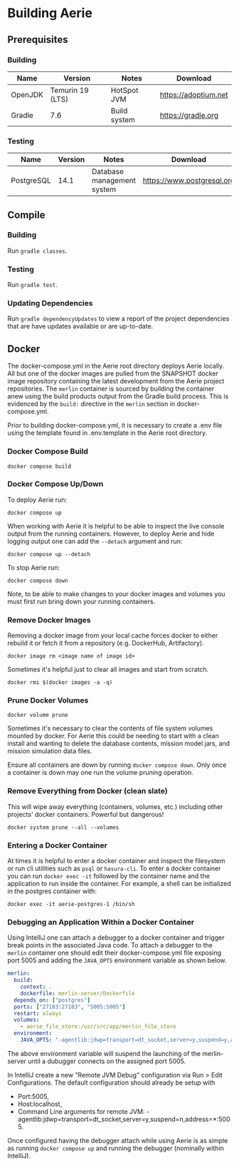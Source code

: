 # Building Aerie

## Prerequisites

### Building

| Name    | Version          | Notes        | Download             |
| ------- | ---------------- | ------------ | -------------------- |
| OpenJDK | Temurin 19 (LTS) | HotSpot JVM  | https://adoptium.net |
| Gradle  | 7.6              | Build system | https://gradle.org   |

### Testing

| Name       | Version | Notes                      | Download                   |
| ---------- | ------- | -------------------------- | -------------------------- |
| PostgreSQL | 14.1    | Database management system | https://www.postgresql.org |

## Compile

### Building

Run `gradle classes`.

### Testing

Run `gradle test`.

### Updating Dependencies

Run `gradle dependencyUpdates` to view a report of the project dependencies that are have updates available or are
up-to-date.

## Docker

The docker-compose.yml in the Aerie root directory deploys Aerie locally. All but one of the docker images are pulled
from the SNAPSHOT docker image repository containing the latest development from the Aerie project repositories.
The `merlin` container is sourced by building the container anew using the build products output from the Gradle build
process. This is evidenced by the `build:` directive in the `merlin`
section in docker-compose.yml.

Prior to building docker-compose.yml, it is necessary to create a .env file using the template found in .env.template in the Aerie root directory.

### Docker Compose Build

`docker compose build`

### Docker Compose Up/Down

To deploy Aerie run:

`docker compose up`

When working with Aerie it is helpful to be able to inspect the live console output from the running containers.
However, to deploy Aerie and hide logging output one can add the `--detach` argument and run:

`docker compose up --detach`

To stop Aerie run:

`docker compose down`

Note, to be able to make changes to your docker images and volumes you must first run bring down your running
containers.

### Remove Docker Images

Removing a docker image from your local cache forces docker to either rebuild it or fetch it from a repository (e.g.
DockerHub, Artifactory).

`docker image rm <image name of image id>`

Sometimes it's helpful just to clear all images and start from scratch.

`docker rmi $(docker images -a -q)`

### Prune Docker Volumes

`docker volume prune`

Sometimes it's necessary to clear the contents of file system volumes mounted by docker. For Aerie this could be needing
to start with a clean install and wanting to delete the database contents, mission model jars, and mission simulation
data files.

Ensure all containers are down by running `docker compose down`. Only once a container is down may one run the volume
pruning operation.

### Remove Everything from Docker (clean slate)

This will wipe away everything (containers, volumes, etc.) including other projects' docker containers. Powerful but
dangerous!

`docker system prune --all --volumes `

### Entering a Docker Container

At times it is helpful to enter a docker container and inspect the filesystem or run cli utilities such as
`psql` or `hasura-cli`. To enter a docker container you can run `docker exec -it` followed by the container name and the
application to run inside the container. For example, a shell can be initialized in the postgres container with:

`docker exec -it aerie-postgres-1 /bin/sh`

### Debugging an Application Within a Docker Container

Using IntelliJ one can attach a debugger to a docker container and trigger break points in the associated Java code. To
attach a debugger to the `merlin` container one should edit their docker-compose.yml file exposing port 5005 and adding
the `JAVA_OPTS` environment variable as shown below.

```yaml
merlin:
  build:
    context: .
    dockerfile: merlin-server/Dockerfile
  depends_on: ["postgres"]
  ports: ["27183:27183", "5005:5005"]
  restart: always
  volumes:
    - aerie_file_store:/usr/src/app/merlin_file_store
  environment:
    JAVA_OPTS: "-agentlib:jdwp=transport=dt_socket,server=y,suspend=y,address=*:5005"
```

The above environment variable will suspend the launching of the merlin-server until a dubugger connects on the assigned
port 5005.

In IntelliJ create a new "Remote JVM Debug" configuration via Run > Edit Configurations. The default configuration
should already be setup with

- Port:5005,
- Host:localhost,
- Command Line arguments for remote JVM: -agentlib:jdwp=transport=dt_socket,server=y,suspend=n,address=\*:5005.

Once configured having the debugger attach while using Aerie is as simple as running `docker compose up` and running the
debugger (nominally within IntelliJ).
